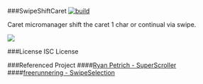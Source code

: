 ###SwipeShiftCaret [![build](https://travis-ci.org/r-plus/SwipeShiftCaret.svg?branch=master)](https://travis-ci.org/r-plus/SwipeShiftCaret)

Caret micromanager shift the caret 1 char or continual via swipe.

![](http://dl.dropbox.com/u/149268/swipeshiftcaret_a_GIFSoup.com.gif)

###License
ISC License

###Referenced Project
####[Ryan Petrich - SuperScroller](https://github.com/rpetrich/SuperScroller/)
####[freerunnering - SwipeSelection](https://github.com/freerunnering/SwipeSelection/)
